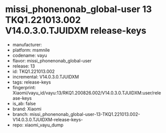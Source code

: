 # missi_phonenonab_global-user 13 TKQ1.221013.002 V14.0.3.0.TJUIDXM release-keys
- manufacturer: 
- platform: msmnile
- codename: vayu
- flavor: missi_phonenonab_global-user
- release: 13
- id: TKQ1.221013.002
- incremental: V14.0.3.0.TJUIDXM
- tags: release-keys
- fingerprint: Xiaomi/vayu_id/vayu:13/RKQ1.200826.002/V14.0.3.0.TJUIDXM:user/release-keys
- is_ab: false
- brand: Xiaomi
- branch: missi_phonenonab_global-user-13-TKQ1.221013.002-V14.0.3.0.TJUIDXM-release-keys-
- repo: xiaomi_vayu_dump

